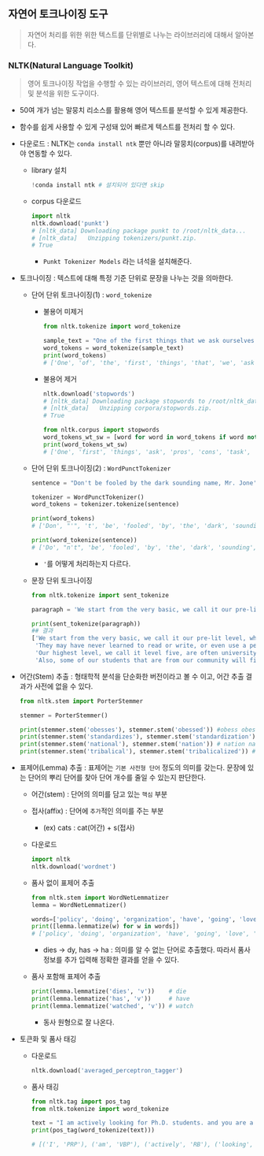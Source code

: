 ## 자연어 토크나이징 도구

> 자연어 처리를 위한 위한 텍스트를 단위별로 나누는 라이브러리에 대해서 알아본다.

### 

### NLTK(Natural Language Toolkit)

> 영어 토크나이징 작업을 수행할 수 있는 라이브러리, 영어 텍스트에 대해 전처리 및 분석을 위한 도구이다.



* 50여 개가 넘는 말뭉치 리소스를 활용해 영어 텍스트를 분석할 수 있게 제공한다.

  

* 함수를 쉽게 사용할 수 있게 구성돼 있어 빠르게 텍스트를 전처리 할 수 있다.



* 다운로드 : NLTK는 `conda install ntk` 뿐만 아니라 말뭉치(corpus)를 내려받아야 연동할 수 있다.

  * library 설치

    ```python
    !conda install ntk # 설치되어 있다면 skip
    ```

  * corpus 다운로드

    ```python
    import nltk
    nltk.download('punkt')
    # [nltk_data] Downloading package punkt to /root/nltk_data...
    # [nltk_data]   Unzipping tokenizers/punkt.zip.
    # True
    ```

    *  `Punkt Tokenizer Models` 라는 녀석을 설치해준다.

  

* 토크나이징 : 텍스트에 대해 특정 기준 단위로 문장을 나누는 것을 의마한다.

  * 단어 단위 토크나이징(1) : `word_tokenize`

    * 불용어 미제거

      ```python
      from nltk.tokenize import word_tokenize
      
      sample_text = "One of the first things that we ask ourselves is what are the pros and cons of any task we perform."
      word_tokens = word_tokenize(sample_text)
      print(word_tokens)
      # ['One', 'of', 'the', 'first', 'things', 'that', 'we', 'ask', 'ourselves', 'is', 'what', 'are', 'the', 'pros', 'and', 'cons', 'of', 'any', 'task', 'we', 'perform', '.']
      ```

    * 불용어 제거

      ```python
      nltk.download('stopwords')
      # [nltk_data] Downloading package stopwords to /root/nltk_data...
      # [nltk_data]   Unzipping corpora/stopwords.zip.
      # True
      ```

      ```python
      from nltk.corpus import stopwords
      word_tokens_wt_sw = [word for word in word_tokens if word not in stopwords.words('english')]
      print(word_tokens_wt_sw)
      # ['One', 'first', 'things', 'ask', 'pros', 'cons', 'task', 'perform', '.']
      ```

  * 단어 단위 토크나이징(2) : `WordPunctTokenizer`

    ```python
    sentence = "Don't be fooled by the dark sounding name, Mr. Jone's Orphanage is as cheery as cheery goes for a pastry shop."
    
    tokenizer = WordPunctTokenizer()
    word_tokens = tokenizer.tokenize(sentence)
    
    print(word_tokens)
    # ['Don', "'", 't', 'be', 'fooled', 'by', 'the', 'dark', 'sounding', 'name', ',', 'Mr', '.', 'Jone', "'", 's', 'Orphanage', 'is', 'as', 'cheery', 'as', 'cheery', 'goes', 'for', 'a', 'pastry', 'shop', '.']
    
    print(word_tokenize(sentence))
    # ['Do', "n't", 'be', 'fooled', 'by', 'the', 'dark', 'sounding', 'name', ',', 'Mr.', 'Jone', "'s", 'Orphanage', 'is', 'as', 'cheery', 'as', 'cheery', 'goes', 'for', 'a', 'pastry', 'shop', '.']
    
    ```

    * `'`를 어떻게 처리하는지 다르다.

  * 문장 단위 토크나이징

     ```python
     from nltk.tokenize import sent_tokenize
     
     paragraph = 'We start from the very basic, we call it our pre-lit level, where students have not had experience with education in their own countries. They may have never learned to read or write, or even use a pencil sometimes. Our highest level, we call it level five, are often university students, they go to Utah State University, they might be graduate instructors or the spouses of professors, and they will be here to practice more English during the evening while they are at the university during the day. Also, some of our students that are from our community will finish level five and then move on to Bridgerline classes,'
     
     print(sent_tokenize(paragraph))
     ## 결과
     ['We start from the very basic, we call it our pre-lit level, where students have not had experience with education in their own countries.',
      'They may have never learned to read or write, or even use a pencil sometimes.',
      'Our highest level, we call it level five, are often university students, they go to Utah State University, they might be graduate instructors or the spouses of professors, and they will be here to practice more English during the evening while they are at the university during the day.',
      'Also, some of our students that are from our community will finish level five and then move on to Bridgerline classes,']
     ```

  

* 어간(Stem) 추출 : 형태학적 분석을 단순화한 버전이라고 볼 수 이고, 어간 추출 결과가 사전에 없을 수 있다.

  ```python
  from nltk.stem import PorterStemmer
  
  stemmer = PorterStemmer()
  
  print(stemmer.stem('obesses'), stemmer.stem('obessed')) #obess obess
  print(stemmer.stem('standardizes'), stemmer.stem('standardization')) # standard standard
  print(stemmer.stem('national'), stemmer.stem('nation')) # nation nation
  print(stemmer.stem('tribalical'), stemmer.stem('tribalicalized')) # tribal tribalic
  ```

* 표제어(Lemma) 추출 : 표제어는 `기본 사전형 단어` 정도의 의미를 갖는다. 문장에 있는 단어의 뿌리 단어를 찾아 단어 개수를 줄일 수 있는지 판단한다.

  * 어간(stem) : 단어의 의미를 담고 있는 `핵심` 부분
  * 접사(affix) : 단어에 `추가`적인 의미를 주는 부분
    * (ex) cats : cat(어간) + s(접사)

  * 다운로드

    ```python
    import nltk
    nltk.download('wordnet')
    ```

  * 품사 없이 표제어 추출

    ```python
    from nltk.stem import WordNetLemmatizer
    lemma = WordNetLemmatizer()
    
    words=['policy', 'doing', 'organization', 'have', 'going', 'love', 'lives', 'fly', 'dies', 'watched', 'has', 'starting']
    print([lemma.lemmatize(w) for w in words])
    # ['policy', 'doing', 'organization', 'have', 'going', 'love', 'life', 'fly', 'dy', 'watched', 'ha', 'starting']
    ```

    * dies → dy, has → ha : 의미를 알 수 없는 단어로 추출했다. 따라서 품사 정보를 추가 입력해 정확한 결과를 얻을 수 있다.

  * 품사 포함해 표제어 추출

    ```python
    print(lemma.lemmatize('dies', 'v'))    # die
    print(lemma.lemmatize('has', 'v'))     # have
    print(lemma.lemmatize('watched', 'v')) # watch
    ```

    * 동사 원형으로 잘 나온다.

* 토큰화 및 품사 태깅

  * 다운로드

    ```python
    nltk.download('averaged_perceptron_tagger')
    ```

  * 품사 태깅

    ```python
    from nltk.tag import pos_tag
    from nltk.tokenize import word_tokenize
    
    text = "I am actively looking for Ph.D. students. and you are a Ph.D. student."
    print(pos_tag(word_tokenize(text)))
    
    # [('I', 'PRP'), ('am', 'VBP'), ('actively', 'RB'), ('looking', 'VBG'), ('for', 'IN'), ('Ph.D.', 'NNP'), ('students', 'NNS'), ('.', '.'), ('and', 'CC'), ('you', 'PRP'), ('are', 'VBP'), ('a', 'DT'), ('Ph.D.', 'NNP'), ('student', 'NN'), ('.', '.')]
    
    ```

    

  

  